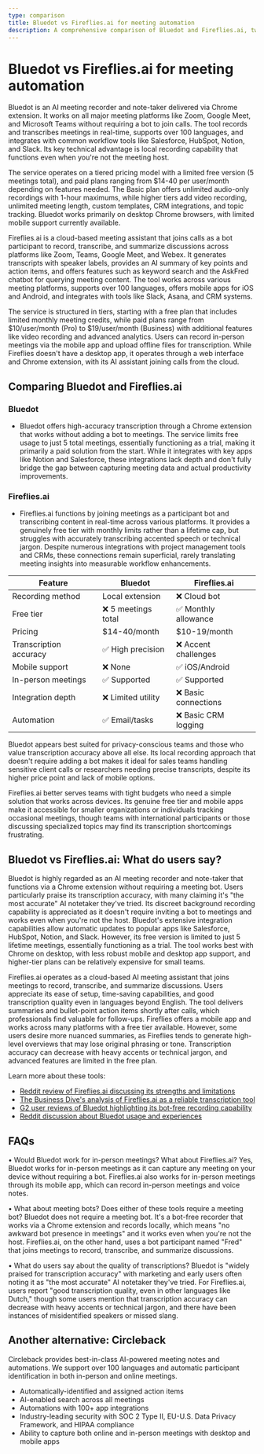 ```yaml
---
type: comparison
title: Bluedot vs Fireflies.ai for meeting automation
description: A comprehensive comparison of Bluedot and Fireflies.ai, two AI-powered meeting recording and transcription tools, analyzing their features, pricing, and user feedback to help you choose the right solution.
---
```


# Bluedot vs Fireflies.ai for meeting automation

Bluedot is an AI meeting recorder and note-taker delivered via Chrome extension. It works on all major meeting platforms like Zoom, Google Meet, and Microsoft Teams without requiring a bot to join calls. The tool records and transcribes meetings in real-time, supports over 100 languages, and integrates with common workflow tools like Salesforce, HubSpot, Notion, and Slack. Its key technical advantage is local recording capability that functions even when you're not the meeting host.

The service operates on a tiered pricing model with a limited free version (5 meetings total), and paid plans ranging from $14-40 per user/month depending on features needed. The Basic plan offers unlimited audio-only recordings with 1-hour maximums, while higher tiers add video recording, unlimited meeting length, custom templates, CRM integrations, and topic tracking. Bluedot works primarily on desktop Chrome browsers, with limited mobile support currently available.

Fireflies.ai is a cloud-based meeting assistant that joins calls as a bot participant to record, transcribe, and summarize discussions across platforms like Zoom, Teams, Google Meet, and Webex. It generates transcripts with speaker labels, provides an AI summary of key points and action items, and offers features such as keyword search and the AskFred chatbot for querying meeting content. The tool works across various meeting platforms, supports over 100 languages, offers mobile apps for iOS and Android, and integrates with tools like Slack, Asana, and CRM systems.

The service is structured in tiers, starting with a free plan that includes limited monthly meeting credits, while paid plans range from $10/user/month (Pro) to $19/user/month (Business) with additional features like video recording and advanced analytics. Users can record in-person meetings via the mobile app and upload offline files for transcription. While Fireflies doesn't have a desktop app, it operates through a web interface and Chrome extension, with its AI assistant joining calls from the cloud.

## Comparing Bluedot and Fireflies.ai

### Bluedot

* Bluedot offers high-accuracy transcription through a Chrome extension that works without adding a bot to meetings. The service limits free usage to just 5 total meetings, essentially functioning as a trial, making it primarily a paid solution from the start. While it integrates with key apps like Notion and Salesforce, these integrations lack depth and don't fully bridge the gap between capturing meeting data and actual productivity improvements.

### Fireflies.ai

* Fireflies.ai functions by joining meetings as a participant bot and transcribing content in real-time across various platforms. It provides a genuinely free tier with monthly limits rather than a lifetime cap, but struggles with accurately transcribing accented speech or technical jargon. Despite numerous integrations with project management tools and CRMs, these connections remain superficial, rarely translating meeting insights into measurable workflow enhancements.

| Feature | Bluedot | Fireflies.ai |
|---------|---------|-------------|
| Recording method | Local extension | ❌ Cloud bot |
| Free tier | ❌ 5 meetings total | ✅ Monthly allowance |
| Pricing | $14-40/month | $10-19/month |
| Transcription accuracy | ✅ High precision | ❌ Accent challenges |
| Mobile support | ❌ None | ✅ iOS/Android |
| In-person meetings | ✅ Supported | ✅ Supported |
| Integration depth | ❌ Limited utility | ❌ Basic connections |
| Automation | ✅ Email/tasks | ❌ Basic CRM logging |

Bluedot appears best suited for privacy-conscious teams and those who value transcription accuracy above all else. Its local recording approach that doesn't require adding a bot makes it ideal for sales teams handling sensitive client calls or researchers needing precise transcripts, despite its higher price point and lack of mobile options.

Fireflies.ai better serves teams with tight budgets who need a simple solution that works across devices. Its genuine free tier and mobile apps make it accessible for smaller organizations or individuals tracking occasional meetings, though teams with international participants or those discussing specialized topics may find its transcription shortcomings frustrating.

## Bluedot vs Fireflies.ai: What do users say?

Bluedot is highly regarded as an AI meeting recorder and note-taker that functions via a Chrome extension without requiring a meeting bot. Users particularly praise its transcription accuracy, with many claiming it's "the most accurate" AI notetaker they've tried. Its discreet background recording capability is appreciated as it doesn't require inviting a bot to meetings and works even when you're not the host. Bluedot's extensive integration capabilities allow automatic updates to popular apps like Salesforce, HubSpot, Notion, and Slack. However, its free version is limited to just 5 lifetime meetings, essentially functioning as a trial. The tool works best with Chrome on desktop, with less robust mobile and desktop app support, and higher-tier plans can be relatively expensive for small teams.

Fireflies.ai operates as a cloud-based AI meeting assistant that joins meetings to record, transcribe, and summarize discussions. Users appreciate its ease of setup, time-saving capabilities, and good transcription quality even in languages beyond English. The tool delivers summaries and bullet-point action items shortly after calls, which professionals find valuable for follow-ups. Fireflies offers a mobile app and works across many platforms with a free tier available. However, some users desire more nuanced summaries, as Fireflies tends to generate high-level overviews that may lose original phrasing or tone. Transcription accuracy can decrease with heavy accents or technical jargon, and advanced features are limited in the free plan.

Learn more about these tools:
- [Reddit review of Fireflies.ai discussing its strengths and limitations](https://www.reddit.com/r/AIToolTesting/comments/1g55mmv/fireflies_ai_review_the_good_the_bad_and_the/)
- [The Business Dive's analysis of Fireflies.ai as a reliable transcription tool](https://thebusinessdive.com/fireflies-ai-review)
- [G2 user reviews of Bluedot highlighting its bot-free recording capability](https://www.g2.com/products/bluedot-bluedot/reviews)
- [Reddit discussion about Bluedot usage and experiences](https://www.reddit.com/r/electricvehicles/comments/18mw5zo/anyone_else_here_use_the_bluedot_app/)

## FAQs 
• Would Bluedot work for in-person meetings? What about Fireflies.ai?
Yes, Bluedot works for in-person meetings as it can capture any meeting on your device without requiring a bot. Fireflies.ai also works for in-person meetings through its mobile app, which can record in-person meetings and voice notes.

• What about meeting bots? Does either of these tools require a meeting bot?
Bluedot does not require a meeting bot. It's a bot-free recorder that works via a Chrome extension and records locally, which means "no awkward bot presence in meetings" and it works even when you're not the host. Fireflies.ai, on the other hand, uses a bot participant named "Fred" that joins meetings to record, transcribe, and summarize discussions.

• What do users say about the quality of transcriptions?
Bluedot is "widely praised for transcription accuracy" with marketing and early users often noting it as "the most accurate" AI notetaker they've tried. For Fireflies.ai, users report "good transcription quality, even in other languages like Dutch," though some users mention that transcription accuracy can decrease with heavy accents or technical jargon, and there have been instances of misidentified speakers or missed slang.

## Another alternative: Circleback
Circleback provides best-in-class AI-powered meeting notes and automations. We support over 100 languages and automatic participant identification in both in-person and online meetings.
* Automatically-identified and assigned action items
* AI-enabled search across all meetings
* Automations with 100+ app integrations
* Industry-leading security with SOC 2 Type II, EU-U.S. Data Privacy Framework, and HIPAA compliance
* Ability to capture both online and in-person meetings with desktop and mobile apps